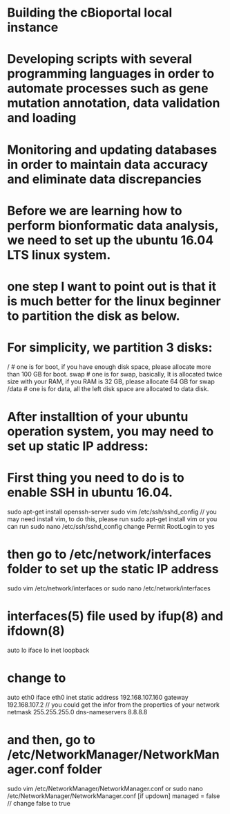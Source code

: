 # Building the cBioportal local instance

# Developing scripts with several programming languages in order to automate processes such as gene mutation annotation, data validation and loading

# Monitoring and updating databases in order to maintain data accuracy and eliminate data discrepancies


# Before we are learning how to perform bionformatic data analysis, we need to set up the ubuntu 16.04 LTS linux system.
# one step I want to point out is that it is much better for the linux beginner to partition the disk as below.
# For simplicity, we partition 3 disks:
/ # one is for boot, if you have enough disk space, please allocate more than 100 GB for boot.
swap # one is for swap, basically, It is allocated twice size with your RAM, if you RAM is 32 GB, please allocate 64 GB for swap
/data # one is for data, all the left disk space are allocated to data disk. 

# After installtion of your ubuntu operation system, you may need to set up static IP address:
# First thing you need to do is to enable SSH in ubuntu 16.04.
sudo apt-get install openssh-server
sudo vim /etc/ssh/sshd_config   // you may need install vim, to do this, please run sudo apt-get install vim or you can run sudo nano /etc/ssh/sshd_config
change Permit RootLogin to yes
# then go to /etc/network/interfaces folder to set up the static IP address
sudo vim /etc/network/interfaces or sudo nano /etc/network/interfaces

# interfaces(5) file used by ifup(8) and ifdown(8)
auto lo
iface lo inet loopback
# change to 
auto eth0
iface eth0 inet static
address 192.168.107.160
gateway 192.168.107.2 // you could get the infor from the properties of your network
netmask 255.255.255.0
dns-nameservers 8.8.8.8

# and then, go to /etc/NetworkManager/NetworkManager.conf folder
sudo vim /etc/NetworkManager/NetworkManager.conf  or sudo nano /etc/NetworkManager/NetworkManager.conf
[if updown] managed = false  // change false to true
